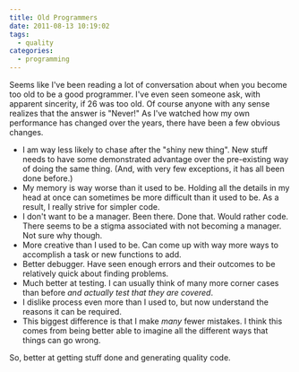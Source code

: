 ```yaml
---
title: Old Programmers
date: 2011-08-13 10:19:02
tags:
  - quality
categories:
  - programming
---
```


Seems like I've been reading a lot of conversation about when you become too old to be a good programmer. I've even seen someone ask, with apparent sincerity, if 26 was too old. Of course anyone with any sense realizes that the answer is "Never!" As I've watched how my own performance has changed over the years, there have been a few obvious changes.

* I am way less likely to chase after the "shiny new thing". New stuff needs to have some demonstrated advantage over the pre-existing way of doing the same thing. (And, with very few exceptions, it has all been done before.)
* My memory is way worse than it used to be. Holding all the details in my head at once can sometimes be more difficult than it used to be. As a result, I really strive for simpler code.
* I don't want to be a manager. Been there. Done that. Would rather code. There seems to be a stigma associated with not becoming a manager. Not sure why though.
* More creative than I used to be. Can come up with way more ways to accomplish a task or new functions to add.
* Better debugger. Have seen enough errors and their outcomes to be relatively quick about finding problems.
* Much better at testing. I can usually think of many more corner cases than before _and actually test that they are covered_.
* I dislike process even more than I used to, but now understand the reasons it can be required.
* This biggest difference is that I make _many_ fewer mistakes. I think this comes from being better able to imagine all the different ways that things can go wrong.

So, better at getting stuff done and generating quality code.